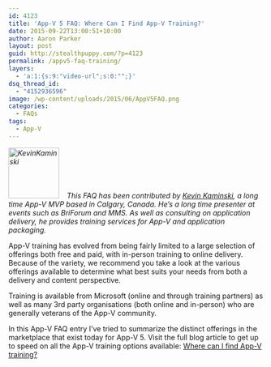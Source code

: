 ```yaml
---
id: 4123
title: 'App-V 5 FAQ: Where Can I Find App-V Training?'
date: 2015-09-22T13:00:51+10:00
author: Aaron Parker
layout: post
guid: http://stealthpuppy.com/?p=4123
permalink: /appv5-faq-training/
layers:
  - 'a:1:{s:9:"video-url";s:0:"";}'
dsq_thread_id:
  - "4152936596"
image: /wp-content/uploads/2015/06/AppV5FAQ.png
categories:
  - FAQs
tags:
  - App-V
---
```

_<img class="alignleft wp-image-4128" style="margin: 0px 15px 0px 0px;" src="http://stealthpuppy.com/wp-content/uploads/2015/09/KevinKaminski-150x150.jpg" alt="KevinKaminski" width="100" height="100" srcset="http://192.168.0.89/wp-content/uploads/2015/09/KevinKaminski-150x150.jpg 150w, http://192.168.0.89/wp-content/uploads/2015/09/KevinKaminski-300x300.jpg 300w, http://192.168.0.89/wp-content/uploads/2015/09/KevinKaminski.jpg 351w" sizes="(max-width: 100px) 100vw, 100px" />This FAQ has been contributed by [Kevin Kaminski](https://twitter.com/kkaminsk), a long time App-V MVP based in Calgary, Canada. He&#8217;s a long time presenter at events such as BriForum and MMS. As well as consulting on application delivery, he provides training services for App-V and application packaging._

App-V training has evolved from being fairly limited to a large selection of offerings both free and paid, with in-person training to online delivery. Because of the variety, we recommend you take a look at the various offerings available to determine what best suits your needs from both a delivery and content perspective.

Training is available from Microsoft (online and through training partners) as well as many 3rd party organisations (both online and in-person) who are generally veterans of the App-V community.

In this App-V FAQ entry I’ve tried to summarize the distinct offerings in the marketplace that exist today for App-V 5. Visit the full blog article to get up to speed on all the App-V training options available: [Where can I find App-V training?](http://kkaminsk.blogspot.com/2015/09/where-can-i-find-app-v-training.html)
